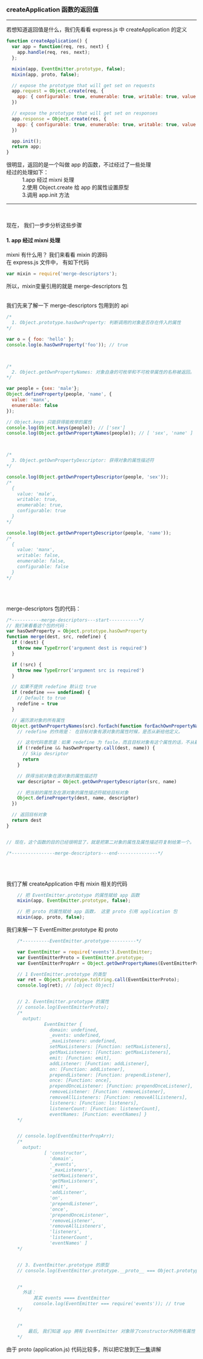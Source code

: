 ### createApplication 函数的返回值
---

若想知道返回值是什么，我们先看看 express.js 中 createApplication 的定义
```javascript
function createApplication() {
  var app = function(req, res, next) {
    app.handle(req, res, next);
  };

  mixin(app, EventEmitter.prototype, false);
  mixin(app, proto, false);

  // expose the prototype that will get set on requests
  app.request = Object.create(req, {
    app: { configurable: true, enumerable: true, writable: true, value: app }
  })

  // expose the prototype that will get set on responses
  app.response = Object.create(res, {
    app: { configurable: true, enumerable: true, writable: true, value: app }
  })

  app.init();
  return app;
}
```

很明显，返回的是一个叫做 app 的函数，不过经过了一些处理 <br />
经过的处理如下：<br />
    &emsp;&emsp;&emsp;1.app 经过 mixni 处理<br/>
    &emsp;&emsp;&emsp;2.使用 Object.create 给 app 的属性设置原型<br />
    &emsp;&emsp;&emsp;3.调用 app.init 方法 <br />


---
<br />

现在， 我们一步步分析这些步骤
#### 1. app 经过 mixni 处理
  mixni 有什么用？ 我们来看看 mixin 的源码<br />
  在 express.js 文件中， 有如下代码
  ```javascript
  var mixin = require('merge-descriptors');
  ```
  所以，mixin变量引用的就是 merge-descriptors 包
<br />
<br />

我们先来了解一下 merge-descriptors 包用到的 api
``` javascript
/*
  1. Object.prototype.hasOwnProperty: 判断调用的对象是否存在传入的属性
*/

var o = { foo: 'hello' };
console.log(o.hasOwnProperty('foo')); // true



/*
  2. Object.getOwnPropertyNames: 对象自身的可枚举和不可枚举属性的名称被返回。
*/

var people = {sex: 'male'};
Object.defineProperty(people, 'name', {
  value: 'manx',
  enumerable: false
});

// Object.keys 只能获得能枚举的属性
console.log(Object.keys(people)); // ['sex']
console.log(Object.getOwnPropertyNames(people)); // [ 'sex', 'name' ]



/*
  3. Object.getOwnPropertyDescriptor: 获得对象的属性描述符
*/

console.log(Object.getOwnPropertyDescriptor(people, 'sex'));
/*
  {
    value: 'male',
    writable: true,
    enumerable: true,
    configurable: true 
  }
*/

console.log(Object.getOwnPropertyDescriptor(people, 'name'));
/*
  { 
    value: 'manx',
    writable: false,
    enumerable: false,
    configurable: false 
  }
*/
```

<br />
<br />


merge-descriptors 包的代码：
```javascript
/*-----------merge-descriptors---start-----------*/
// 我们来看看这个包的代码：
var hasOwnProperty = Object.prototype.hasOwnProperty
function merge(dest, src, redefine) {
  if (!dest) {
    throw new TypeError('argument dest is required')
  }

  if (!src) {
    throw new TypeError('argument src is required')
  }

  // 如果不提供 redefine 默认位 true
  if (redefine === undefined) {
    // Default to true
    redefine = true
  }

  // 遍历源对象的所有属性
  Object.getOwnPropertyNames(src).forEach(function forEachOwnPropertyName(name) {
    // redefine 的作用是： 在目标对象有源对象的属性时候，是否从新给他定义。

    // 这句代码意思是：如果 redefine 为 fasle，而且目标对象有这个属性的话，不从新定义 
    if (!redefine && hasOwnProperty.call(dest, name)) {
      // Skip desriptor
      return
    }

    // 获得当前对象在源对象的属性描述符
    var descriptor = Object.getOwnPropertyDescriptor(src, name)

    // 把当前的属性及在源对象的属性描述符赋给目标对象
    Object.defineProperty(dest, name, descriptor)
  })

  // 返回目标对象
  return dest
}


// 现在，这个函数的目的已经很明显了，就是把第二对象的属性及属性描述符复制给第一个。

/*----------------merge-descriptors---end---------------*/
```

<br />
<br />

我们了解 createApplication 中有 mixin 相关的代码
```javascript
    // 把 EventEmitter.prototype 的属性赋给 app 函数
    mixin(app, EventEmitter.prototype, false); 

    // 把 proto 的属性赋给 app 函数， 这里 proto 引用 application 包
    mixin(app, proto, false);
```


我们来解一下 EventEmitter.prototype 和 proto 

```javascript
    /*----------EventEmitter.prototype----------*/

    var EventEmitter = require('events').EventEmitter;
    var EventEmitterProto = EventEmitter.prototype;
    var EventEmitterPropArr = Object.getOwnPropertyNames(EventEmitterProto);

    // 1 EventEmitter.prototype 的类型
    var ret = Object.prototype.toString.call(EventEmitterProto);
    console.log(ret); // [object Object]


    // 2. EventEmitter.prototype 的属性
    // console.log(EventEmitterProto);
    /*
      output:
              EventEmitter {
                domain: undefined,
                _events: undefined,
                _maxListeners: undefined,
                setMaxListeners: [Function: setMaxListeners],
                getMaxListeners: [Function: getMaxListeners],
                emit: [Function: emit],
                addListener: [Function: addListener],
                on: [Function: addListener],
                prependListener: [Function: prependListener],
                once: [Function: once],
                prependOnceListener: [Function: prependOnceListener],
                removeListener: [Function: removeListener],
                removeAllListeners: [Function: removeAllListeners],
                listeners: [Function: listeners],
                listenerCount: [Function: listenerCount],
                eventNames: [Function: eventNames] }
    */


    // console.log(EventEmitterPropArr);
    /*
      output:
              [ 'constructor',
                'domain',
                '_events',
                '_maxListeners',
                'setMaxListeners',
                'getMaxListeners',
                'emit',
                'addListener',
                'on',
                'prependListener',
                'once',
                'prependOnceListener',
                'removeListener',
                'removeAllListeners',
                'listeners',
                'listenerCount',
                'eventNames' ]
    */


    // 3. EventEmitter.prototype 的原型
    // console.log(EventEmitter.prototype.__proto__ === Object.prototype);


    /*
      外话：
          其实 events ==== EventEmitter
          console.log(EventEmitter === require('events')); // true
    */


    /*
        最后, 我们知道 app 拥有 EventEmitter 对象除了constructor外的所有属性
    */
```

由于 proto (application.js) 代码比较多，所以把它放到[下一集](https://github.com/foobull/explore-express/blob/master/collection/episode4.md)讲解